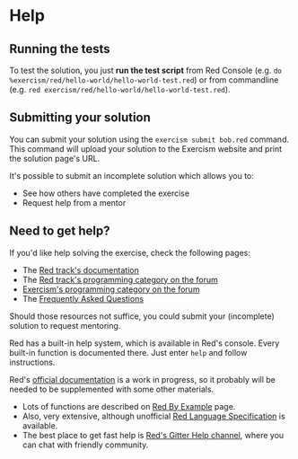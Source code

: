 # Help

## Running the tests

To test the solution, you just **run the test script** from Red Console (e.g. `do %exercism/red/hello-world/hello-world-test.red`) or from commandline (e.g. `red exercism/red/hello-world/hello-world-test.red`).

## Submitting your solution

You can submit your solution using the `exercism submit bob.red` command.
This command will upload your solution to the Exercism website and print the solution page's URL.

It's possible to submit an incomplete solution which allows you to:

- See how others have completed the exercise
- Request help from a mentor

## Need to get help?

If you'd like help solving the exercise, check the following pages:

- The [Red track's documentation](https://exercism.org/docs/tracks/red)
- The [Red track's programming category on the forum](https://forum.exercism.org/c/programming/red)
- [Exercism's programming category on the forum](https://forum.exercism.org/c/programming/5)
- The [Frequently Asked Questions](https://exercism.org/docs/using/faqs)

Should those resources not suffice, you could submit your (incomplete) solution to request mentoring.

Red has a built-in help system, which is available in Red's console. Every built-in function is documented there. Just enter `help` and follow instructions.

Red's [official documentation](https://github.com/red/docs/blob/master/en/SUMMARY.adoc) is a work in progress, so it probably will be needed to be supplemented with some other materials.

* Lots of functions are described on [Red By Example](https://www.red-by-example.org/) page.
* Also, very extensive, although unofficial [Red Language Specification](https://github.com/meijeru/red.specs-public/blob/master/specs.adoc) is available.
* The best place to get fast help is [Red's Gitter Help channel](https://gitter.im/red/help), where you can chat with friendly community.